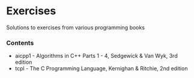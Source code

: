 # Exercises
Solutions to exercises from various programming books

### Contents
   * aicpp1 - Algorithms in C++ Parts 1 - 4, Sedgewick & Van Wyk, 3rd edition
   * tcpl - The C Programming Language, Kernighan & Ritchie, 2nd edition
